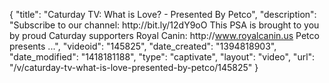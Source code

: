 {
    "title": "Caturday TV: What is Love? - Presented By Petco",
    "description": "Subscribe to our channel: http:\/\/bit.ly\/12dY9oO This PSA is brought to you by proud Caturday supporters Royal Canin: http:\/\/www.royalcanin.us Petco presents ...",
    "videoid": "145825",
    "date_created": "1394818903",
    "date_modified": "1418181188",
    "type": "captivate",
    "layout": "video",
    "url": "\/v\/caturday-tv-what-is-love-presented-by-petco\/145825"
}